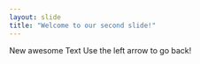 ```yaml
---
layout: slide
title: "Welcome to our second slide!"
---
```

New awesome Text
Use the left arrow to go back!
